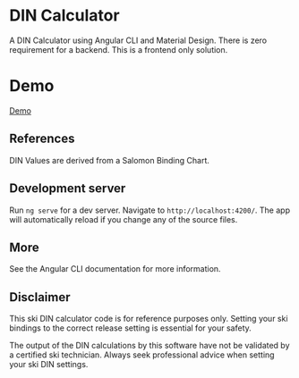 # DIN Calculator

A DIN Calculator using Angular CLI and Material Design. There is zero requirement for a backend. This is a frontend only solution.

# Demo

[Demo](https://jamiesellars.github.io/din-calculator/)

## References

DIN Values are derived from a Salomon Binding Chart.

## Development server

Run `ng serve` for a dev server. Navigate to `http://localhost:4200/`. The app will automatically reload if you change any of the source files.

## More

See the Angular CLI documentation for more information.

## Disclaimer
This ski DIN calculator code is for reference purposes only. Setting your ski bindings to the correct release setting is essential for your safety. 

The output of the DIN calculations by this software have not be validated by a certified ski technician. Always seek professional advice when setting your ski DIN settings.
